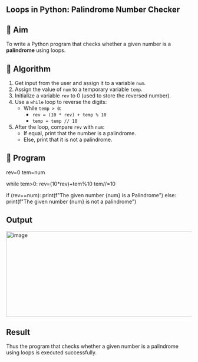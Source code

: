## Loops in Python: Palindrome Number Checker

## 🎯 Aim
To write a Python program that checks whether a given number is a **palindrome** using loops.

## 🧠 Algorithm
1. Get input from the user and assign it to a variable `num`.
2. Assign the value of `num` to a temporary variable `temp`.
3. Initialize a variable `rev` to 0 (used to store the reversed number).
4. Use a `while` loop to reverse the digits:
   - While `temp > 0`:
     - `rev = (10 * rev) + temp % 10`
     - `temp = temp // 10`
5. After the loop, compare `rev` with `num`:
   - If equal, print that the number is a palindrome.
   - Else, print that it is not a palindrome.

## 🧾 Program
rev=0
tem=num

while tem>0:
    rev=(10*rev)+tem%10
    tem//=10

if (rev==num):
    print(f"The given number {num} is a Palindrome")
else:
    print(f"The given number {num} is not a palindrome")
## Output
<img width="837" height="232" alt="image" src="https://github.com/user-attachments/assets/c29a11b8-3fbb-4224-9c7d-b4609bbd5e85" />

## Result
Thus the program that checks whether a given number is a palindrome using loops is executed successfully.
